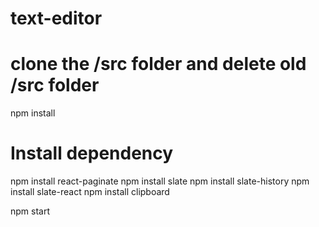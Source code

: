 # text-editor
# clone the /src folder and delete old /src folder 

npm install

# Install dependency
npm install react-paginate
npm install slate
npm install slate-history
npm install slate-react
npm install clipboard

npm start
